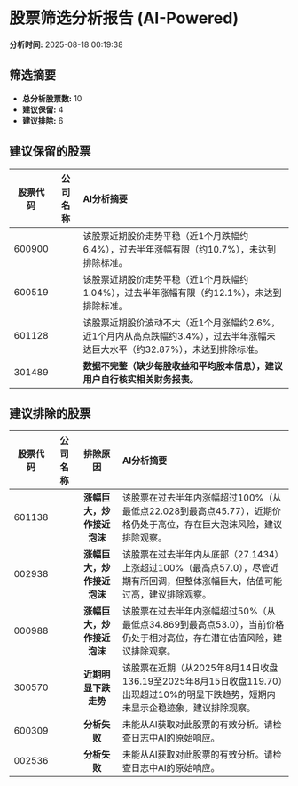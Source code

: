 # 股票筛选分析报告 (AI-Powered)

**分析时间:** 2025-08-18 00:19:38

## 筛选摘要

- **总分析股票数:** 10
- **建议保留:** 4
- **建议排除:** 6

## 建议保留的股票

| 股票代码 | 公司名称 | AI分析摘要 |
|:---:|:---:|:---|
| 600900 |  | 该股票近期股价走势平稳（近1个月跌幅约6.4%），过去半年涨幅有限（约10.7%），未达到排除标准。 |
| 600519 |  | 该股票近期股价走势平稳（近1个月跌幅约1.04%），过去半年涨幅有限（约12.1%），未达到排除标准。 |
| 601128 |  | 该股票近期股价波动不大（近1个月涨幅约2.6%，近1个月内从高点跌幅约3.4%），过去半年涨幅未达巨大水平（约32.87%），未达到排除标准。 |
| 301489 |  | **数据不完整（缺少每股收益和平均股本信息），建议用户自行核实相关财务报表。** |

## 建议排除的股票

| 股票代码 | 公司名称 | 排除原因 | AI分析摘要 |
|:---:|:---:|:---:|:---|
| 601138 |  | **涨幅巨大，炒作接近泡沫** | 该股票在过去半年内涨幅超过100%（从最低点22.028到最高点45.77），近期价格仍处于高位，存在巨大泡沫风险，建议排除观察。 |
| 002938 |  | **涨幅巨大，炒作接近泡沫** | 该股票在过去半年内从底部（27.1434）上涨超过100%（最高点57.0），尽管近期有所回调，但整体涨幅巨大，估值可能过高，建议排除观察。 |
| 000988 |  | **涨幅巨大，炒作接近泡沫** | 该股票在过去半年内涨幅超过50%（从最低点34.869到最高点53.0），当前价格仍处于相对高位，存在潜在估值风险，建议排除观察。 |
| 300570 |  | **近期明显下跌走势** | 该股票在近期（从2025年8月14日收盘136.19至2025年8月15日收盘119.70）出现超过10%的明显下跌趋势，短期内未显示企稳迹象，建议排除观察。 |
| 600309 |  | **分析失败** | 未能从AI获取对此股票的有效分析。请检查日志中AI的原始响应。 |
| 002536 |  | **分析失败** | 未能从AI获取对此股票的有效分析。请检查日志中AI的原始响应。 |
